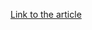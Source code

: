 [Link to the article](https://blog.eclecticiq.com/chinese-threat-actor-used-modified-cobalt-strike-variant-to-attack-taiwanese-critical-infrastructure?hsLang=en)

